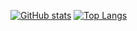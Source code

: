 [![GitHub stats](https://github-readme-stats.vercel.app/api?username=aberranthacker&show_icons=true&theme=gruvbox)](https://github.com/anuraghazra/github-readme-stats)
[![Top Langs](https://github-readme-stats.vercel.app/api/top-langs/?username=aberranthacker&layout=compact&langs_count=8&theme=gruvbox)](https://github.com/anuraghazra/github-readme-stats)
